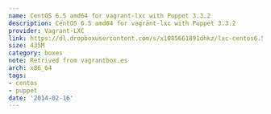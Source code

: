 ```yaml
---
name: CentOS 6.5 amd64 for vagrant-lxc with Puppet 3.3.2
description: CentOS 6.5 amd64 for vagrant-lxc with Puppet 3.3.2
provider: Vagrant-LXC
link: https://dl.dropboxusercontent.com/s/x1085661891dhkz/lxc-centos6.5-2013-12-02.box
size: 435M
category: boxes
note: Retrived from vagrantbox.es
arch: x86_64
tags:
- centos
- puppet
date: '2014-02-16'
---
```

